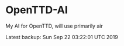 # OpenTTD-AI
My AI for OpenTTD, will use primarily air

Latest backup: Sun Sep 22 03:22:01 UTC 2019
